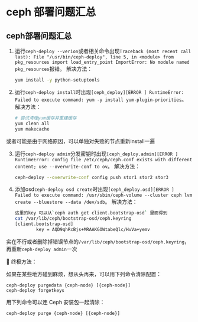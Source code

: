# ceph 部署问题汇总    


## ceph部署问题汇总

1. 运行`ceph-deploy --verion`或者相关命令出现`Traceback (most recent call last):
    File "/usr/bin/ceph-deploy", line 5, in <module>
    from pkg_resources import load_entry_point
ImportError: No module named pkg_resources`报错。
解决方法：
    ```bash
    yum install -y python-setuptools
    ```

2. 运行`ceph-deploy install`时出现`[ceph_deploy][ERROR ] RuntimeError: Failed to execute command: yum -y install yum-plugin-priorities`。
解决方法：
    ```bash
    # 尝试清理yum缓存并重建缓存
    yum clean all
    yum makecache
    ```
或者可能是由于网络原因，可以单独对失败的节点重新install一遍

3. 运行`ceph-deploy admin`分发密钥时出现`[ceph_deploy.admin][ERROR ] RuntimeError: config file /etc/ceph/ceph.conf exists with different content; use --overwrite-conf to ov`。
解决方法：
    ```bash
    ceph-deploy --overwrite-conf config push stor1 stor2 stor3
    ```

4. 添加osd`ceph-deploy osd create`时出现`[ceph_deploy.osd][ERROR ] Failed to execute command: /usr/sbin/ceph-volume --cluster ceph lvm create --bluestore --data /dev/sdb`。
解决方法：
    ```bash
    这里的key 可以从`ceph auth get client.bootstrap-osd` 里面得到
    cat /var/lib/ceph/bootstrap-osd/ceph.keyring
    [client.bootstrap-osd]
            key = AQD9qhRcBjs+MRAAKGOWtabeQlc/HvVa+yemv
    ```
实在不行或者删除掉错误节点的`/var/lib/ceph/bootstrap-osd/ceph.keyring`，再重新`ceph-deploy admin`一次

:slightly_smiling_face: 终极方法：

如果在某些地方碰到麻烦，想从头再来，可以用下列命令清除配置：

```
ceph-deploy purgedata {ceph-node} [{ceph-node}]
ceph-deploy forgetkeys
```

用下列命令可以连 Ceph 安装包一起清除：

```
ceph-deploy purge {ceph-node} [{ceph-node}]
```